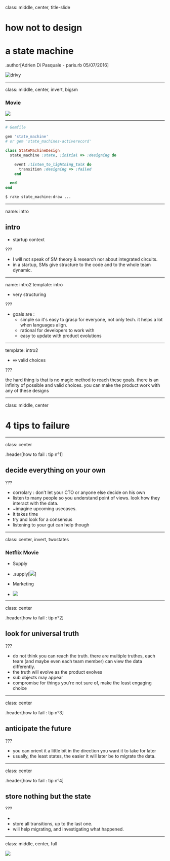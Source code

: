class: middle, center, title-slide

# how not to design
# a state machine


.author[Adrien Di Pasquale  - paris.rb 05/07/2016]

![drivy](drivy-logo-white.png)

---

class: middle, center, invert, bigsm

### Movie

![](Movie_state.svg)

---

```bash
# Gemfile

gem 'state_machine'
# or gem 'state_machines-activerecord'
```


```rb
class StateMachineDesign
  state_machine :state, :initial => :designing do

    event :listen_to_lightning_talk do
      transition :designing => :failed
    end

  end
end
```

```bash
$ rake state_machine:draw ...
```

---

name: intro

## intro

- startup context

???

- I will not speak of SM theory & research nor about integrated circuits.
- in a startup, SMs give structure to the code and to the whole team dynamic.

---

name: intro2
template: intro

- very structuring

???

- goals are :
  - simple so it's easy to grasp for everyone, not only tech. it helps a lot when languages align.
  - rational for developers to work with
  - easy to update with product evolutions

---

template: intro2

- ∞ valid choices

???

the hard thing is that is no magic method to reach these goals. there is an infinity of possible and valid choices. you can make the product work with any of these designs


---

class: middle, center

# 4 tips to failure

---

class: center

.header[how to fail : tip n°1]

## decide everything on your own

???

- corrolary : don't let your CTO or anyone else decide on his own
- listen to many people so you understand point of views. look how they interact with the data.
- ~imagine upcoming usecases.
- it takes time
- try and look for a consensus
- listening to your gut can help though

---

class: center, invert, twostates

### Netflix Movie

- Supply 
- .supply[![](MovieForSupplyTeam_state.svg)]


- Marketing 
- ![](MovieForMarketingTeam_state.svg)


---

class: center

.header[how to fail : tip n°2]

## look for universal truth


???

- do not think you can reach the truth. there are multiple truthes, each team (and maybe even each team member) can view the data differently.
- the truth will evolve as the product evolves
- sub objects may appear
- compromise for things you're not sure of, make the least engaging choice

---

class: center

.header[how to fail : tip n°3]

## anticipate the future


???

- you can orient it a little bit in the direction you want it to take for later
- usually, the least states, the easier it will later be to migrate the data.


---
class: center

.header[how to fail : tip n°4]

## store nothing but the state

???

-
- store all transitions, up to the last one.
- will help migrating, and investigating what happened.

---

class: middle, center, full

![](groucho.jpg)
